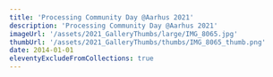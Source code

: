 ```yaml
---
title: 'Processing Community Day @Aarhus 2021'
description: 'Processing Community Day @Aarhus 2021'
imageUrl: '/assets/2021_GalleryThumbs/large/IMG_8065.jpg'
thumbUrl: '/assets/2021_GalleryThumbs/thumbs/IMG_8065_thumb.png'
date: 2014-01-01
eleventyExcludeFromCollections: true
---
```

